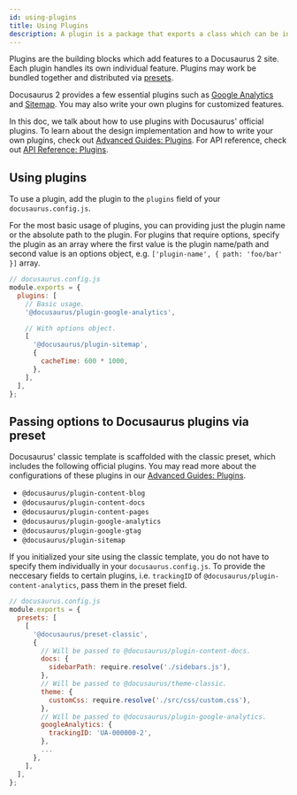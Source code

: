 ```yaml
---
id: using-plugins
title: Using Plugins
description: A plugin is a package that exports a class which can be instantiated with configurable options (provided by the user) and its various lifecycle methods will be invoked by the Docusaurus runtime.
---
```


Plugins are the building blocks which add features to a Docusaurus 2 site. Each plugin handles its own individual feature. Plugins may work be bundled together and distributed via [presets](advanced-presets.md).

Docusaurus 2 provides a few essential plugins such as [Google Analytics](advanced-plugins.md#docusaurusplugin-google-analytics) and [Sitemap](advanced-plugins.md#docusaurusplugin-sitemap). You may also write your own plugins for customized features.

In this doc, we talk about how to use plugins with Docusaurus' official plugins. To learn about the design implementation and how to write your own plugins, check out [Advanced Guides: Plugins](advanced-plugins.md). For API reference, check out [API Reference: Plugins](api-plugins.md).

## Using plugins

To use a plugin, add the plugin to the `plugins` field of your `docusaurus.config.js`.

For the most basic usage of plugins, you can providing just the plugin name or the absolute path to the plugin. For plugins that require options, specify the plugin as an array where the first value is the plugin name/path and second value is an options object, e.g. `['plugin-name', { path: 'foo/bar' }]` array.

```js
// docusaurus.config.js
module.exports = {
  plugins: [
    // Basic usage.
    '@docusaurus/plugin-google-analytics',

    // With options object.
    [
      '@docusaurus/plugin-sitemap',
      {
        cacheTime: 600 * 1000,
      },
    ],
  ],
};
```

## Passing options to Docusaurus plugins via preset

Docusaurus' classic template is scaffolded with the classic preset, which includes the following official plugins. You may read more about the configurations of these plugins in our [Advanced Guides: Plugins](advanced-plugins.md).

- `@docusaurus/plugin-content-blog`
- `@docusaurus/plugin-content-docs`
- `@docusaurus/plugin-content-pages`
- `@docusaurus/plugin-google-analytics`
- `@docusaurus/plugin-google-gtag`
- `@docusaurus/plugin-sitemap`

If you initialized your site using the classic template, you do not have to specify them individually in your `docusaurus.config.js`. To provide the neccesary fields to certain plugins, i.e. `trackingID` of `@docusaurus/plugin-content-analytics`, pass them in the preset field.

```js
// docusaurus.config.js
module.exports = {
  presets: [
    [
      '@docusaurus/preset-classic',
      {
        // Will be passed to @docusaurus/plugin-content-docs.
        docs: {
          sidebarPath: require.resolve('./sidebars.js'),
        },
        // Will be passed to @docusaurus/theme-classic.
        theme: {
          customCss: require.resolve('./src/css/custom.css'),
        },
        // Will be passed to @docusaurus/plugin-google-analytics.
        googleAnalytics: {
          trackingID: 'UA-000000-2',
        },
        ...
      },
    ],
  ],
};
```
